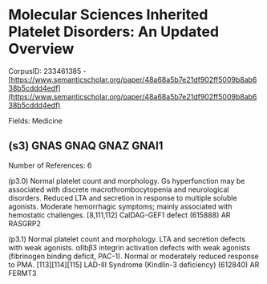 # Molecular Sciences Inherited Platelet Disorders: An Updated Overview

CorpusID: 233461385 - [https://www.semanticscholar.org/paper/48a68a5b7e21df902ff5009b8ab638b5cddd4edf](https://www.semanticscholar.org/paper/48a68a5b7e21df902ff5009b8ab638b5cddd4edf)

Fields: Medicine

## (s3) GNAS GNAQ GNAZ GNAI1
Number of References: 6

(p3.0) Normal platelet count and morphology. Gs hyperfunction may be associated with discrete macrothrombocytopenia and neurological disorders. Reduced LTA and secretion in response to multiple soluble agonists. Moderate hemorrhagic symptoms; mainly associated with hemostatic challenges. [8,111,112] CalDAG-GEF1 defect (615888) AR RASGRP2

(p3.1) Normal platelet count and morphology. LTA and secretion defects with weak agonists. αIIbβ3 integrin activation defects with weak agonists (fibrinogen binding deficit, PAC-1). Normal or moderately reduced response to PMA. [113][114][115] LAD-III Syndrome (Kindlin-3 deficiency) (612840) AR FERMT3
